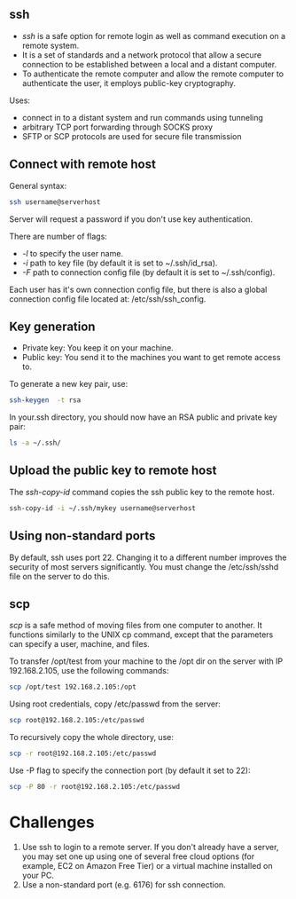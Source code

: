 <h2>ssh</h2>

* <i>ssh</i> is a safe option for remote login as well as command execution on a remote system. 
* It is a set of standards and a network protocol that allow a secure connection to be established between a local and a distant computer.
* To authenticate the remote computer and allow the remote computer to authenticate the user, it employs public-key cryptography.

Uses:
* connect in to a distant system and run commands using tunneling
* arbitrary TCP port forwarding through SOCKS proxy
* SFTP or SCP protocols are used for secure file transmission

<h2>Connect with remote host</h2>

General syntax:

```bash
ssh username@serverhost
```

Server will request a password if you don't use key authentication.

There are number of flags:
* <i>-l</i> to specify the user name.
* <i>-i</i> path to key file (by default it is set to ~/.ssh/id_rsa).
* <i>-F</i> path to connection config file (by default it is set to ~/.ssh/config).

Each user has it's own connection config file, but there is also a global connection config file located at: /etc/ssh/ssh_config.

<h2>Key generation</h2>

* Private key: You keep it on your machine.
* Public key: You send it to the machines you want to get remote access to.

To generate a new key pair, use:

```bash
ssh-keygen  -t rsa
```

In your.ssh directory, you should now have an RSA public and private key pair:

```bash
ls -a ~/.ssh/
```

<h2>Upload the public key to remote host</h2>

The <i>ssh-copy-id</i> command copies the ssh public key to the remote host.

```bash
ssh-copy-id -i ~/.ssh/mykey username@serverhost
```

<h2>Using non-standard ports</h2>
By default, ssh uses port 22. Changing it to a different number improves the security of most servers significantly. You must change the /etc/ssh/sshd file on the server to do this. 

<h2>scp</h2>
<i>scp</i> is a safe method of moving files from one computer to another. It functions similarly to the UNIX cp command, except that the parameters can specify a user, machine, and files.

To transfer /opt/test from your machine to the /opt dir on the server with IP 192.168.2.105, use the following commands:

```bash
scp /opt/test 192.168.2.105:/opt
```

Using root credentials, copy /etc/passwd from the server:

```bash
scp root@192.168.2.105:/etc/passwd
```

To recursively copy the whole directory, use:

```bash
scp -r root@192.168.2.105:/etc/passwd
```

Use -P flag to specify the connection port (by default it set to 22):

```bash
scp -P 80 -r root@192.168.2.105:/etc/passwd
```

<h1>Challenges</h1>

1. Use ssh to login to a remote server. If you don't already have a server, you may set one up using one of several free cloud options (for example, EC2 on Amazon Free Tier) or a virtual machine installed on your PC. 
2. Use a non-standard port (e.g. 6176) for ssh connection.
